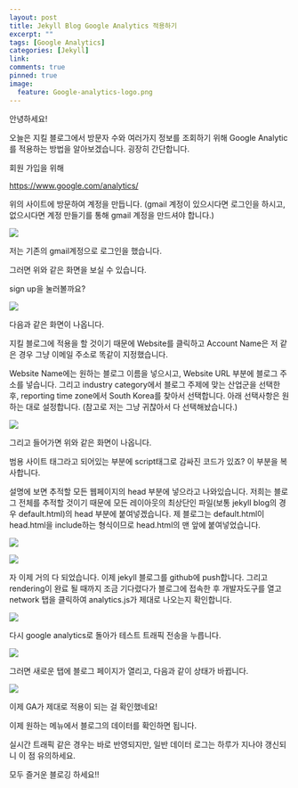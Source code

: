 ```yaml
---
layout: post
title: Jekyll Blog Google Analytics 적용하기
excerpt: ""
tags: [Google Analytics]
categories: [Jekyll]
link:
comments: true
pinned: true
image:
  feature: Google-analytics-logo.png
---
```


안녕하세요!

오늘은 지킬 블로그에서 방문자 수와 여러가지 정보를 조회하기 위해 Google Analytic를 적용하는 방법을 알아보겠습니다. 굉장히 간단합니다.

회원 가입을 위해 

https://www.google.com/analytics/

위의 사이트에 방문하여 계정을 만듭니다. (gmail 계정이 있으시다면 로그인을 하시고, 없으시다면 계정 만들기를 통해 gmail 계정을 만드셔야 합니다.)

![](/img/GA1.png)

저는 기존의 gmail계정으로 로그인을 했습니다.

그러면 위와 같은 화면을 보실 수 있습니다.

sign up을 눌러볼까요?

![](/img/GA2.png)

다음과 같은 화면이 나옵니다.

지킬 블로그에 적용을 할 것이기 때문에 Website를 클릭하고 Account Name은 저 같은 경우 그냥 이메일 주소로 똑같이 지정했습니다.

Website Name에는 원하는 블로그 이름을 넣으시고, Website URL 부분에 블로그 주소를 넣습니다. 그리고 industry category에서 블로그 주제에 맞는 산업군을 선택한 후, reporting time zone에서 South Korea를 찾아서 선택합니다. 아래 선택사항은 원하는 대로 설정합니다. (참고로 저는 그냥 귀찮아서 다 선택해놨습니다.)

![](/img/GA3.png)

그리고 들어가면 위와 같은 화면이 나옵니다.

범용 사이트 태그라고 되어있는 부분에 script태그로 감싸진 코드가 있죠? 이 부분을 복사합니다.

설명에 보면 추적할 모든 웹페이지의 head 부분에 넣으라고 나와있습니다. 저희는 블로그 전체를 추적할 것이기 때문에 모든 레이아웃의 최상단인 파일(보통 jekyll blog의 경우 default.html)의 head 부분에 붙여넣겠습니다. 제 블로그는 default.html이 head.html을 include하는 형식이므로 head.html의 맨 앞에 붙여넣었습니다.

![](/img/GA5.png)

![](/img/GA4.png)

자 이제 거의 다 되었습니다. 이제 jekyll 블로그를 github에 push합니다. 그리고 rendering이 완료 될 때까지 조금 기다렸다가 블로그에 접속한 후 개발자도구를 열고 network 탭을 클릭하여 analytics.js가 제대로 나오는지 확인합니다.

![](/img/GA6.png)

 다시 google analytics로 돌아가 테스트 트래픽 전송을 누릅니다.

![](/img/GA7.png)

그러면 새로운 탭에 블로그 페이지가 열리고, 다음과 같이 상태가 바뀝니다.

![](/img/GA8.png)

이제 GA가 제대로 적용이 되는 걸 확인했네요!

이제 원하는 메뉴에서 블로그의 데이터를 확인하면 됩니다.

실시간 트래픽 같은 경우는 바로 반영되지만, 일반 데이터 로그는 하루가 지나야 갱신되니 이 점 유의하세요.

모두 즐거운 블로깅 하세요!!
